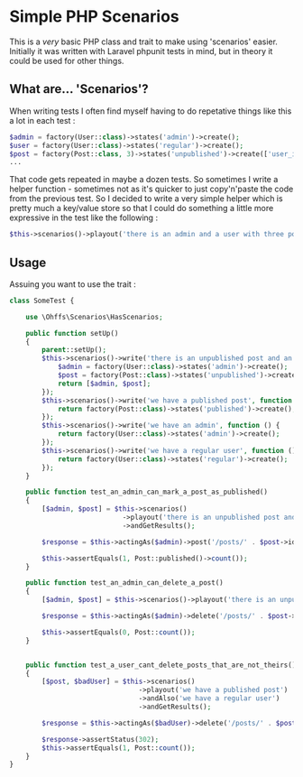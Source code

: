 # Simple PHP Scenarios

This is a *very* basic PHP class and trait to make using 'scenarios' easier.  Initially it
was written with Laravel phpunit tests in mind, but in theory it could be used for other things.

## What are... 'Scenarios'?

When writing tests I often find myself having to do repetative things like this a lot in each test :

```php
$admin = factory(User::class)->states('admin')->create();
$user = factory(User::class)->states('regular')->create();
$post = factory(Post::class, 3)->states('unpublished')->create(['user_id' => $user->id]);
...
```

That code gets repeated in maybe a dozen tests.  So sometimes I write a helper function - sometimes
not as it's quicker to just copy'n'paste the code from the previous test.  So I decided
to write a very simple helper which is pretty much a key/value store so that I could do something
a little more expressive in the test like the following :

```php
$this->scenarios()->playout('there is an admin and a user with three posts');
```

## Usage

Assuing you want to use the trait :

```php
class SomeTest {

    use \Ohffs\Scenarios\HasScenarios;

    public function setUp()
    {
        parent::setUp();
        $this->scenarios()->write('there is an unpublished post and an admin', function ($params) {
            $admin = factory(User::class)->states('admin')->create();
            $post = factory(Post::class)->states('unpublished')->create($params);
            return [$admin, $post];
        });
        $this->scenarios()->write('we have a published post', function () {
            return factory(Post::class)->states('published')->create();
        });
        $this->scenarios()->write('we have an admin', function () {
            return factory(User::class)->states('admin')->create();
        });
        $this->scenarios()->write('we have a regular user', function () {
            return factory(User::class)->states('regular')->create();
        });
    }

    public function test_an_admin_can_mark_a_post_as_published()
    {
        [$admin, $post] = $this->scenarios()
                            ->playout('there is an unpublished post and an admin', ['title' => 'A Post Title'])
                            ->andGetResults();

        $response = $this->actingAs($admin)->post('/posts/' . $post->id, ['status' => 'published']);

        $this->assertEquals(1, Post::published()->count());
    }

    public function test_an_admin_can_delete_a_post()
    {
        [$admin, $post] = $this->scenarios()->playout('there is an unpublished post and an admin')->andGetResults();

        $response = $this->actingAs($admin)->delete('/posts/' . $post->id);

        $this->assertEquals(0, Post::count());
    }


    public function test_a_user_cant_delete_posts_that_are_not_theirs()
    {
        [$post, $badUser] = $this->scenarios()
                                ->playout('we have a published post')
                                ->andAlso('we have a regular user')
                                ->andGetResults();

        $response = $this->actingAs($badUser)->delete('/posts/' . $post->id);

        $response->assertStatus(302);
        $this->assertEquals(1, Post::count());
    }
}
```